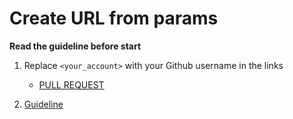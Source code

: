 # Create URL from params

**Read the guideline before start**

1. Replace `<your_account>` with your Github username in the links
    - [PULL REQUEST](https://github.com/mate-academy/js_task-case-swapping/pull/166/)

2. [Guideline](https://github.com/mate-academy/js_task-guideline/blob/master/README.md)
